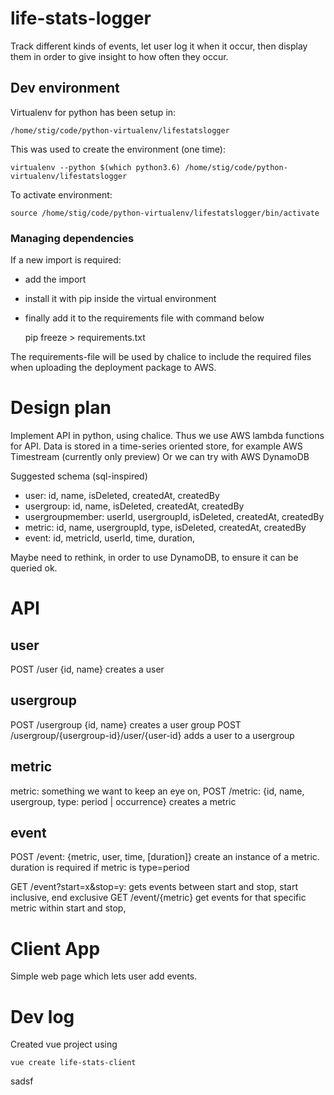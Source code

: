 # life-stats-logger
Track different kinds of events, let user log it when it occur, then display them in order to give insight to how often they occur.

## Dev environment
Virtualenv for python has been setup in:

    /home/stig/code/python-virtualenv/lifestatslogger

This was used to create the environment (one time):

    virtualenv --python $(which python3.6) /home/stig/code/python-virtualenv/lifestatslogger
    
To activate environment:

    source /home/stig/code/python-virtualenv/lifestatslogger/bin/activate
    
    
### Managing dependencies
If a new import is required:

- add the import
- install it with pip inside the virtual environment
- finally add it to the requirements file with command below


    pip freeze > requirements.txt

The requirements-file will be used by chalice to include the required files when 
uploading the deployment package to AWS.    
    

# Design plan
Implement API in python, using chalice. Thus we use AWS lambda functions for API. 
Data is stored in a time-series oriented store, for example AWS Timestream (currently only preview)
Or we can try with AWS DynamoDB

Suggested schema (sql-inspired)
* user: id, name, isDeleted, createdAt, createdBy
* usergroup: id, name, isDeleted, createdAt, createdBy
* usergroupmember: userId, usergroupId, isDeleted, createdAt, createdBy
* metric: id, name, usergroupId, type, isDeleted, createdAt, createdBy
* event: id, metricId, userId, time, duration, 

Maybe need to rethink, in order to use DynamoDB, to ensure it can be queried ok.

# API 
## user
POST /user {id, name} creates a user

## usergroup
POST /usergroup {id, name} creates a user group
POST /usergroup/{usergroup-id}/user/{user-id} adds a user to a usergroup

## metric
metric: something we want to keep an eye on,
POST /metric: {id, name, usergroup, type: period | occurrence} creates a metric

## event
POST /event: {metric, user, time, [duration]} create an instance of a metric. duration is required if metric is type=period

GET /event?start=x&stop=y: gets events between start and stop, start inclusive, end exclusive
GET /event/{metric} get events for that specific metric within start and stop, 

# Client App


Simple web page which lets user add events. 

# Dev log
Created vue project using

    vue create life-stats-client
 
sadsf